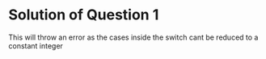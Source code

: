 # Solution of Question 1

This will throw an error as the cases inside the switch cant be reduced to a constant integer
